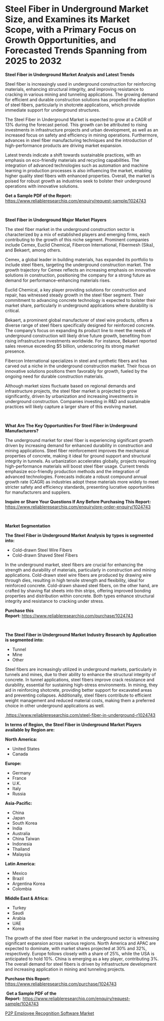 <p><h1>Steel Fiber in Underground Market Size, and Examines its Market Scope, with a Primary Focus on Growth Opportunities, and Forecasted Trends Spanning from 2025 to 2032</h1></p><p><strong>Steel Fiber in Underground Market Analysis and Latest Trends</strong></p>
<p><p>Steel fiber is increasingly used in underground construction for reinforcing materials, enhancing structural integrity, and improving resistance to cracking in various mining and tunneling applications. The growing demand for efficient and durable construction solutions has propelled the adoption of steel fibers, particularly in shotcrete applications, which provide immediate support for underground structures.</p><p>The Steel Fiber in Underground Market is expected to grow at a CAGR of 13% during the forecast period. This growth can be attributed to rising investments in infrastructure projects and urban development, as well as an increased focus on safety and efficiency in mining operations. Furthermore, advances in steel fiber manufacturing techniques and the introduction of high-performance products are driving market expansion.</p><p>Latest trends indicate a shift towards sustainable practices, with an emphasis on eco-friendly materials and recycling capabilities. The integration of advanced technologies such as automation and machine learning in production processes is also influencing the market, enabling higher quality steel fibers with enhanced properties. Overall, the market is poised for robust growth as industries seek to bolster their underground operations with innovative solutions.</p></p>
<p><strong>Get a Sample PDF of the Report:&nbsp;</strong> <a href="https://www.reliableresearchiq.com/enquiry/request-sample/1024743?utm_campaign=3106&utm_medium=2&utm_source=Github&utm_content=ia&utm_term=08032025&utm_id=steel-fiber-in-underground">https://www.reliableresearchiq.com/enquiry/request-sample/1024743</a></p>
<p>&nbsp;</p>
<p><strong>Steel Fiber in Underground Major Market Players</strong></p>
<p><p>The steel fiber market in the underground construction sector is characterized by a mix of established players and emerging firms, each contributing to the growth of this niche segment. Prominent companies include Cemex, Euclid Chemical, Fibercon International, Fibermesh (Sika), and Bekaert, among others.</p><p>Cemex, a global leader in building materials, has expanded its portfolio to include steel fibers, targeting the underground construction market. The growth trajectory for Cemex reflects an increasing emphasis on innovative solutions in construction, positioning the company for a strong future as demand for performance-enhancing materials rises.</p><p>Euclid Chemical, a key player providing solutions for construction and repair, has witnessed steady growth in the steel fiber segment. Their commitment to advancing concrete technology is expected to bolster their market share, particularly in underground applications where durability is critical.</p><p>Bekaert, a prominent global manufacturer of steel wire products, offers a diverse range of steel fibers specifically designed for reinforced concrete. The company’s focus on expanding its product line to meet the needs of underground construction will likely drive future growth, benefiting from rising infrastructure investments worldwide. For instance, Bekaert reported sales revenue exceeding $5 billion, underscoring its strong market presence.</p><p>Fibercon International specializes in steel and synthetic fibers and has carved out a niche in the underground construction market. Their focus on innovative solutions positions them favorably for growth, fueled by the ongoing need for durable construction materials.</p><p>Although market sizes fluctuate based on regional demands and infrastructure projects, the steel fiber market is projected to grow significantly, driven by urbanization and increasing investments in underground construction. Companies investing in R&D and sustainable practices will likely capture a larger share of this evolving market.</p></p>
<p>&nbsp;</p>
<p><strong>What Are The Key Opportunities For Steel Fiber in Underground Manufacturers?</strong></p>
<p><p>The underground market for steel fiber is experiencing significant growth driven by increasing demand for enhanced durability in construction and mining applications. Steel fiber reinforcement improves the mechanical properties of concrete, making it ideal for ground support and structural integrity in tunnels. As urbanization accelerates globally, projects requiring high-performance materials will boost steel fiber usage. Current trends emphasize eco-friendly production methods and the integration of advanced technologies. Forecasts indicate a robust compound annual growth rate (CAGR) as industries adopt these materials more widely to meet stricter safety and efficiency standards, presenting lucrative opportunities for manufacturers and suppliers.</p></p>
<p><strong>Inquire or Share Your Questions If Any Before Purchasing This Report:</strong> <a href="https://www.reliableresearchiq.com/enquiry/pre-order-enquiry/1024743?utm_campaign=3106&utm_medium=2&utm_source=Github&utm_content=ia&utm_term=08032025&utm_id=steel-fiber-in-underground">https://www.reliableresearchiq.com/enquiry/pre-order-enquiry/1024743</a></p>
<p>&nbsp;</p>
<p><strong>Market Segmentation</strong></p>
<p><strong>The Steel Fiber in Underground Market Analysis by types is segmented into:</strong></p>
<p><ul><li>Cold-drawn Steel Wire Fibers</li><li>Cold-drawn Shaved Steel Fibers</li></ul></p>
<p><p>In the underground market, steel fibers are crucial for enhancing the strength and durability of materials, particularly in construction and mining applications. Cold-drawn steel wire fibers are produced by drawing wire through dies, resulting in high tensile strength and flexibility, ideal for reinforced concrete. Cold-drawn shaved steel fibers, on the other hand, are crafted by shaving flat sheets into thin strips, offering improved bonding properties and distribution within concrete. Both types enhance structural integrity and resistance to cracking under stress.</p></p>
<p><strong>Purchase this Report:&nbsp;</strong><a href="https://www.reliableresearchiq.com/purchase/1024743?utm_campaign=3106&utm_medium=2&utm_source=Github&utm_content=ia&utm_term=08032025&utm_id=steel-fiber-in-underground">https://www.reliableresearchiq.com/purchase/1024743</a></p>
<p>&nbsp;</p>
<p><strong>The Steel Fiber in Underground Market Industry Research by Application is segmented into:</strong></p>
<p><ul><li>Tunnel</li><li>Mine</li><li>Other</li></ul></p>
<p><p>Steel fibers are increasingly utilized in underground markets, particularly in tunnels and mines, due to their ability to enhance the structural integrity of concrete. In tunnel applications, steel fibers improve crack resistance and durability, essential for sustaining high-stress environments. In mining, they aid in reinforcing shotcrete, providing better support for excavated areas and preventing collapses. Additionally, steel fibers contribute to efficient weight management and reduced material costs, making them a preferred choice in other underground applications as well.</p></p>
<p><a href="https://www.reliableresearchiq.com/steel-fiber-in-underground-r1024743?utm_campaign=3106&utm_medium=2&utm_source=Github&utm_content=ia&utm_term=08032025&utm_id=steel-fiber-in-underground">&nbsp;https://www.reliableresearchiq.com/steel-fiber-in-underground-r1024743</a></p>
<p><strong>In terms of Region, the Steel Fiber in Underground Market Players available by Region are:</strong></p>
<p>
    <p> <strong> North America: </strong>
        <ul>
            <li>United States</li>
            <li>Canada</li>
        </ul>
        </p> 
    <p> <strong> Europe: </strong>
        <ul>
            <li>Germany</li>
            <li>France</li>
            <li>U.K.</li>
            <li>Italy</li>
            <li>Russia</li>
        </ul>
        </p> 
    <p> <strong> Asia-Pacific: </strong>
        <ul>
            <li>China</li>
            <li>Japan</li>
            <li>South Korea</li>
            <li>India</li>
            <li>Australia</li>
            <li>China Taiwan</li>
            <li>Indonesia</li>
            <li>Thailand</li>
            <li>Malaysia</li>
        </ul>
        </p> 
    <p> <strong> Latin America: </strong>
        <ul>
            <li>Mexico</li>
            <li>Brazil</li>
            <li>Argentina Korea</li>
            <li>Colombia</li>
        </ul>
        </p> 
    <p> <strong> Middle East & Africa: </strong>
        <ul>
            <li>Turkey</li>
            <li>Saudi</li>
            <li>Arabia</li>
            <li>UAE</li>
            <li>Korea</li>
        </ul>
    </p>
    </p>
<p><p>The growth of the steel fiber market in the underground sector is witnessing significant expansion across various regions. North America and APAC are expected to dominate, with market shares projected at 30% and 32%, respectively. Europe follows closely with a share of 25%, while the USA is anticipated to hold 10%. China is emerging as a key player, contributing 3%. The overall demand for steel fibers is driven by infrastructure development and increasing application in mining and tunneling projects.</p></p>
<p><strong>Purchase this Report: </strong><a href="https://www.reliableresearchiq.com/purchase/1024743?utm_campaign=3106&utm_medium=2&utm_source=Github&utm_content=ia&utm_term=08032025&utm_id=steel-fiber-in-underground">https://www.reliableresearchiq.com/purchase/1024743</a></p>
<p>&nbsp;<strong>Get a Sample PDF of the Report:&nbsp;&nbsp;</strong><a href="https://www.reliableresearchiq.com/enquiry/request-sample/1024743?utm_campaign=3106&utm_medium=2&utm_source=Github&utm_content=ia&utm_term=08032025&utm_id=steel-fiber-in-underground">https://www.reliableresearchiq.com/enquiry/request-sample/1024743</a></p>
<p><strong></strong></p>
<p><p><a href="https://github.com/lalolatiot/Market-Research-Report-List-1/blob/main/p2p-employee-recognition-software-market.md?utm_campaign=3106&utm_medium=2&utm_source=Github&utm_content=ia&utm_term=08032025&utm_id=steel-fiber-in-underground">P2P Employee Recognition Software Market</a></p></p>